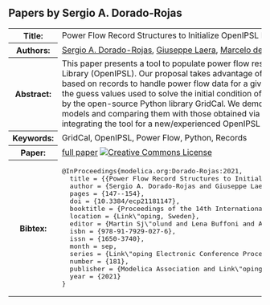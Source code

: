 ## Papers by Sergio A. Dorado-Rojas
<table><tr><th>Title:</th>
<td>Power Flow Record Structures to Initialize OpenIPSL Phasor Time-Domain Simulations with Python</td>
</tr>
<tr><th>Authors:</th>
<td>
<a href="/proceedings/authors/SergioA.Dorado-Rojas">Sergio A. Dorado-Rojas</a>, <a href="/proceedings/authors/GiuseppeLaera">Giuseppe Laera</a>, <a href="/proceedings/authors/MarcelodeCastroFernandes">Marcelo de Castro Fernandes</a>, <a href="/proceedings/authors/TetianaBogodorova">Tetiana Bogodorova</a> and <a href="/proceedings/authors/LuigiVanfretti">Luigi Vanfretti</a></td>
</tr>
<tr><th>Abstract:</th>
<td>This paper presents a tool to populate power flow results for phasor time-domain simulations with the Open Instance Power System Library (OpenIPSL). Our proposal takes advantage of the object-oriented philosophy of Modelica and introduces a data structure based on records to handle power flow data for a given network model. Such records constitute a user-friendly interface to change the guess values used to solve the initial condition of a dynamical simulation straightforwardly. Power flow calculations are carried out by the open-source Python library GridCal. We demonstrate the tool capabilities by generating power flow results for several grid models and comparing them with those obtained via proprietary tools such as PSS/E. Moreover, we provide tutorial materials to ease integrating the tool for a new/experienced OpenIPSL user.</td></tr>
<tr><th>Keywords:</th>
<td>GridCal, OpenIPSL, Power Flow, Python, Records</td></tr>
<tr><th>Paper:</th>
<td><a href="https://doi.org/10.3384/ecp21181147">full paper</a> <a rel="license" href="http://creativecommons.org/licenses/by/4.0/"><img alt="Creative Commons License" style="border-width:0" src="https://i.creativecommons.org/l/by/4.0/88x31.png" /></a></td>
</tr>
<tr><th>Bibtex:</th>
<td><pre>
@InProceedings{modelica.org:Dorado-Rojas:2021,
  title = {{Power Flow Record Structures to Initialize OpenIPSL Phasor Time-Domain Simulations with Python}},
  author = {Sergio A. Dorado-Rojas and Giuseppe Laera and Marcelo de Castro Fernandes and Tetiana Bogodorova and Luigi Vanfretti},
  pages = {147--154},
  doi = {10.3384/ecp21181147},
  booktitle = {Proceedings of the 14th International Modelica Conference},
  location = {Link\&quot;oping, Sweden},
  editor = {Martin Sj\&quot;olund and Lena Buffoni and Adrian Pop and Lennart Ochel},
  isbn = {978-91-7929-027-6},
  issn = {1650-3740},
  month = sep,
  series = {Link\&quot;oping Electronic Conference Proceedings},
  number = {181},
  publisher = {Modelica Association and Link\&quot;oping University Electronic Press},
  year = {2021}
}
</pre></td></tr>
</table><br>
